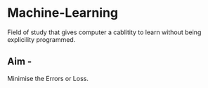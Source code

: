 # Machine-Learning
  Field of study that gives computer a cablitity to learn without being explicility programmed.
  
## Aim - 
  Minimise the Errors or Loss.
  

